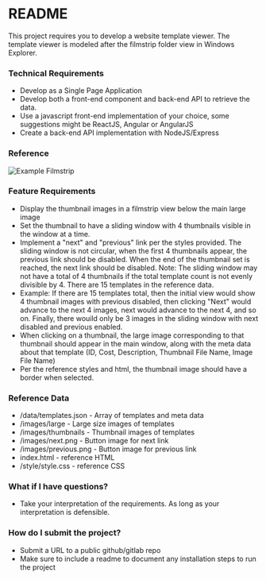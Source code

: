 # README #

This project requires you to develop a website template viewer. The template viewer is modeled after the filmstrip folder view in Windows Explorer.

### Technical Requirements ###

* Develop as a Single Page Application
* Develop both a front-end component and back-end API to retrieve the data.
* Use a javascript front-end implementation of your choice, some suggestions might be ReactJS, Angular or AngularJS
* Create a back-end API implementation with NodeJS/Express

### Reference ###
![Example Filmstrip](https://github.com/techpacker/filmstrip-view/images/reference.png)

### Feature Requirements ###

* Display the thumbnail images in a filmstrip view below the main large image
* Set the thumbnail to have a sliding window with 4 thumbnails visible in the window at a time. 
* Implement a "next" and "previous" link per the styles provided. The sliding window is not circular, when the first 4 thumbnails appear, the previous link should be disabled. When the end of the thumbnail set is reached, the next link should be disabled.
  Note: The sliding window may not have a total of 4 thumbnails if the total template count is not evenly divisible by 4. There are 15 templates in the reference data.
* Example: If there are 15 templates total, then the initial view would show 4 thumbnail images with previous disabled, then clicking "Next" would advance to the next 4 images, next would advance to the next 4, and so on. Finally, there wouild only be 3 images in the sliding window with next disabled and previous enabled.
* When clicking on a thumbnail, the large image corresponding to that thumbnail should appear in the main window, along with the meta data about that template (ID, Cost, Description, Thumbnail File Name, Image File Name)
* Per the reference styles and html, the thumbnail image should have a border when selected.

### Reference Data ###

* /data/templates.json - Array of templates and meta data
* /images/large - Large size images of templates
* /images/thumbnails - Thumbnail images of templates
* /images/next.png - Button image for next link
* /images/previous.png - Button image for previous link
* index.html - reference HTML
* /style/style.css - reference CSS


### What if I have questions? ###

* Take your interpretation of the requirements. As long as your interpretation is defensible.

### How do I submit the project? ###

* Submit a URL to a public github/gitlab repo
* Make sure to include a readme to document any installation steps to run the project
